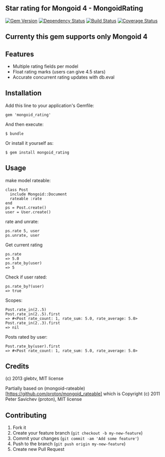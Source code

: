 ## Star rating for Mongoid 4 - MongoidRating

[![Gem Version](https://badge.fury.io/rb/mongoid_rating.png)](http://badge.fury.io/rb/mongoid_rating)
[![Dependency Status](https://gemnasium.com/rs-pro/mongoid_rating.png)](https://gemnasium.com/rs-pro/mongoid_rating)
[![Build Status](https://travis-ci.org/rs-pro/mongoid_rating.png?branch=master)](https://travis-ci.org/rs-pro/mongoid_rating)
[![Coverage Status](https://coveralls.io/repos/rs-pro/mongoid_rating/badge.png)](https://coveralls.io/r/rs-pro/mongoid_rating)

## Currenty this gem supports only Mongoid 4

## Features

  - Multiple rating fields per model
  - Float rating marks (users can give 4.5 stars)
  - Accurate concurrent rating updates with db.eval

## Installation

Add this line to your application's Gemfile:

    gem 'mongoid_rating'

And then execute:

    $ bundle

Or install it yourself as:

    $ gem install mongoid_rating

## Usage

make model rateable:

    class Post
      include Mongoid::Document
      rateable :rate
    end
    ps = Post.create()
    user = User.create()

rate and unrate:
  
    ps.rate 5, user
    ps.unrate, user

Get current rating

    ps.rate
    => 5.0 
    ps.rate_by(user)
    => 5 
    
Check if user rated:

    ps.rate_by?(user)
    => true 

Scopes: 

    Post.rate_in(2..5)
    Post.rate_in(2..5).first
    => #<Post rate_count: 1, rate_sum: 5.0, rate_average: 5.0> 
    Post.rate_in(2..3).first
    => nil 

Posts rated by user:

    Post.rate_by(user).first
    => #<Post rate_count: 1, rate_sum: 5.0, rate_average: 5.0> 

## Credits

(c) 2013 glebtv, MIT license

Partially based on
(mongoid-rateable)[https://github.com/proton/mongoid_rateable]
which is Copyright (c) 2011 Peter Savichev (proton), MIT license

## Contributing

1. Fork it
2. Create your feature branch (`git checkout -b my-new-feature`)
3. Commit your changes (`git commit -am 'Add some feature'`)
4. Push to the branch (`git push origin my-new-feature`)
5. Create new Pull Request

